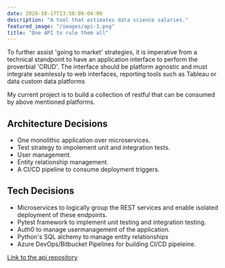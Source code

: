 ```yaml
---
date: 2020-10-17T13:58:08-04:00
description: "A tool that estimates data science salaries."
featured_image: "/images/api-1.png"
title: "One API to rule them all"
---
```


To further assist 'going to market' strategies, it is imperative from a technical standpoint to have an application interface to perform the proverbial 'CRUD'. The interface should be platform agnostic and must integrate seamlessly to web interfaces, reporting tools such as Tableau or data custom data platforms

My current project is to build a collection of restful that can be consumed by above mentioned platforms.

Architecture Decisions
---
* One monolithic application over microservices.
* Test strategy to impolement unit and integration tests.
* User management.
* Entity relationship management.
* A CI/CD pipeline to consume deployment triggers.

Tech Decisions
---
* Microservices to logically group the REST services and enable isolated deployment of these endpoints.
* Pytest framework to implement unit testing and integration testing.
* Auth0 to manage usermanagement of the application.
* Python's SQL alchemy to manage entity relationships
* Azure DevOps/Bitbucket Pipelines for building CI/CD pipeleine.


<!-- {{< figure src="/images/api-1.png" >}}
{{< figure src="/images/api-2.png" >}}
{{< figure src="/images/api-3.png" >}}
{{< figure src="/images/api-4.png" >}}
{{< figure src="/images/api-5.png" >}}
{{< figure src="/images/api-6.png" >}}
{{< figure src="/images/api-7.png" >}} -->

[Link to the api repository](https://github.com/chatter19/one_api_for_all)